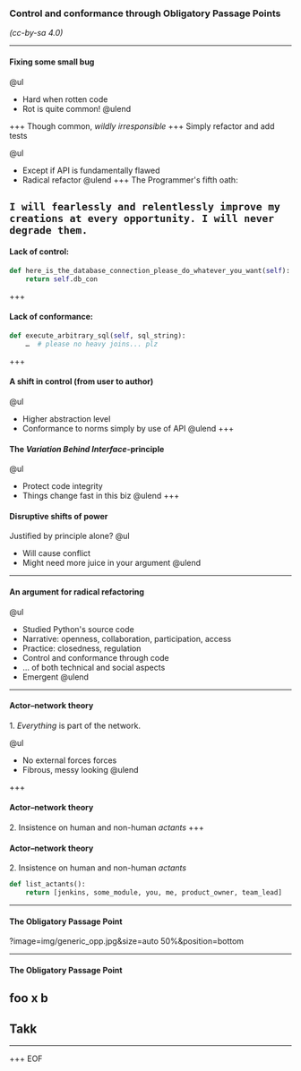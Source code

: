 ### Control and conformance through Obligatory Passage Points

_(cc-by-sa 4.0)_

---
#### Fixing some small bug

@ul
* Hard when rotten code
* Rot is quite common!
@ulend

+++
Though common, _wildly irresponsible_
+++
Simply refactor and add tests

@ul
* Except if API is fundamentally flawed
* Radical refactor
@ulend
+++
The Programmer's fifth oath:

`I will fearlessly and relentlessly improve my creations at every opportunity. I will never degrade them.`
---
#### Lack of control:

```python
def here_is_the_database_connection_please_do_whatever_you_want(self):
    return self.db_con
```
+++
#### Lack of conformance:

```python
def execute_arbitrary_sql(self, sql_string):
    …  # please no heavy joins... plz
```
+++
#### A shift in control (from user to author)

@ul
* Higher abstraction level
* Conformance to norms simply by use of API
@ulend
+++
#### The _Variation Behind Interface_-principle
@ul
* Protect code integrity
* Things change fast in this biz
@ulend
+++
#### Disruptive shifts of power

Justified by principle alone?
@ul
* Will cause conflict
* Might need more juice in your argument
@ulend
---
#### An argument for radical refactoring

@ul
* Studied Python's source code
* Narrative: openness, collaboration, participation, access
* Practice: closedness, regulation
* Control and conformance through code
* … of both technical and social aspects
* Emergent
@ulend
---
#### Actor–network theory
1\. _Everything_ is part of the network.

@ul
* No external forces forces
* Fibrous, messy looking
@ulend

+++
#### Actor–network theory
2\. Insistence on human and non-human _actants_
+++
#### Actor–network theory
2\. Insistence on human and non-human _actants_
```python
def list_actants():
    return [jenkins, some_module, you, me, product_owner, team_lead]
```
---
#### The Obligatory Passage Point
?image=img/generic_opp.jpg&size=auto 50%&position=bottom

---
#### The Obligatory Passage Point
 foo x b
---
## Takk
---
+++
EOF
